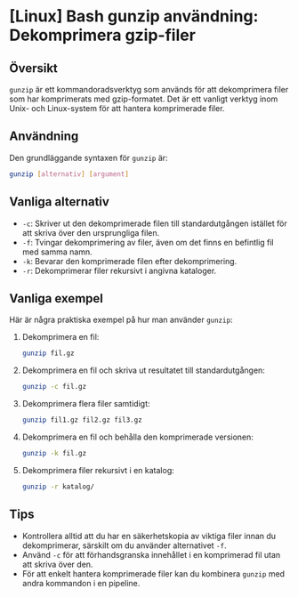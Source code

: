 # [Linux] Bash gunzip användning: Dekomprimera gzip-filer

## Översikt
`gunzip` är ett kommandoradsverktyg som används för att dekomprimera filer som har komprimerats med gzip-formatet. Det är ett vanligt verktyg inom Unix- och Linux-system för att hantera komprimerade filer.

## Användning
Den grundläggande syntaxen för `gunzip` är:

```bash
gunzip [alternativ] [argument]
```

## Vanliga alternativ
- `-c`: Skriver ut den dekomprimerade filen till standardutgången istället för att skriva över den ursprungliga filen.
- `-f`: Tvingar dekomprimering av filer, även om det finns en befintlig fil med samma namn.
- `-k`: Bevarar den komprimerade filen efter dekomprimering.
- `-r`: Dekomprimerar filer rekursivt i angivna kataloger.

## Vanliga exempel
Här är några praktiska exempel på hur man använder `gunzip`:

1. Dekomprimera en fil:
   ```bash
   gunzip fil.gz
   ```

2. Dekomprimera en fil och skriva ut resultatet till standardutgången:
   ```bash
   gunzip -c fil.gz
   ```

3. Dekomprimera flera filer samtidigt:
   ```bash
   gunzip fil1.gz fil2.gz fil3.gz
   ```

4. Dekomprimera en fil och behålla den komprimerade versionen:
   ```bash
   gunzip -k fil.gz
   ```

5. Dekomprimera filer rekursivt i en katalog:
   ```bash
   gunzip -r katalog/
   ```

## Tips
- Kontrollera alltid att du har en säkerhetskopia av viktiga filer innan du dekomprimerar, särskilt om du använder alternativet `-f`.
- Använd `-c` för att förhandsgranska innehållet i en komprimerad fil utan att skriva över den.
- För att enkelt hantera komprimerade filer kan du kombinera `gunzip` med andra kommandon i en pipeline.